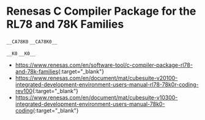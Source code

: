 # Renesas C Compiler Package for the RL78 and 78K Families

`__CA78K0`
`__CA78K0__`

`__K0`
`__K0__`

- <https://www.renesas.com/en/software-tool/c-compiler-package-rl78-and-78k-families>{:target="_blank"}
- <https://www.renesas.com/en/document/mat/cubesuite-v20100-integrated-development-environment-users-manual-rl78-78k0r-coding-rev100>{:target="_blank"}
- <https://www.renesas.com/en/document/mat/cubesuite-v10300-integrated-development-environment-users-manual-78k0-coding>{:target="_blank"}
